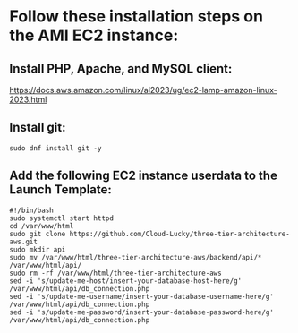 # Follow these installation steps on the AMI EC2 instance:

## Install PHP, Apache, and MySQL client:
https://docs.aws.amazon.com/linux/al2023/ug/ec2-lamp-amazon-linux-2023.html

## Install git:
```
sudo dnf install git -y
```

## Add the following EC2 instance userdata to the Launch Template:

```
#!/bin/bash
sudo systemctl start httpd
cd /var/www/html
sudo git clone https://github.com/Cloud-Lucky/three-tier-architecture-aws.git
sudo mkdir api
sudo mv /var/www/html/three-tier-architecture-aws/backend/api/* /var/www/html/api/
sudo rm -rf /var/www/html/three-tier-architecture-aws
sed -i 's/update-me-host/insert-your-database-host-here/g' /var/www/html/api/db_connection.php
sed -i 's/update-me-username/insert-your-database-username-here/g' /var/www/html/api/db_connection.php
sed -i 's/update-me-password/insert-your-database-password-here/g' /var/www/html/api/db_connection.php
```
